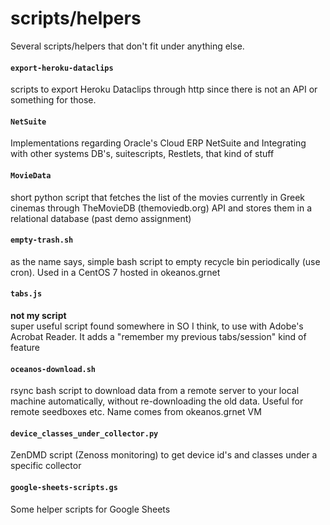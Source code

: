 # scripts/helpers

Several scripts/helpers that don't fit under anything else.


#### `export-heroku-dataclips`

scripts to export Heroku Dataclips through http since there is not an API or something for those.

#### `NetSuite` 

Implementations regarding Oracle's Cloud ERP NetSuite and Integrating with other systems DB's, suitescripts, Restlets, that kind of stuff

#### `MovieData`

short python script that fetches the list of the movies currently in Greek cinemas through TheMovieDB (themoviedb.org) API and stores them in a relational database (past demo assignment)

#### `empty-trash.sh`

as the name says, simple bash script to empty recycle bin periodically (use cron). Used in a CentOS 7 hosted in okeanos.grnet

#### `tabs.js`

**not my script**  
super useful script found somewhere in SO I think, to use with Adobe's Acrobat Reader. It adds a "remember my previous tabs/session" kind of feature

#### `oceanos-download.sh`

rsync bash script to download data from a remote server to your local machine automatically, without re-downloading the old data. Useful for remote seedboxes etc. Name comes from okeanos.grnet VM

#### `device_classes_under_collector.py`

ZenDMD script (Zenoss monitoring) to get device id's and classes under a specific collector

#### `google-sheets-scripts.gs`

Some helper scripts for Google Sheets


